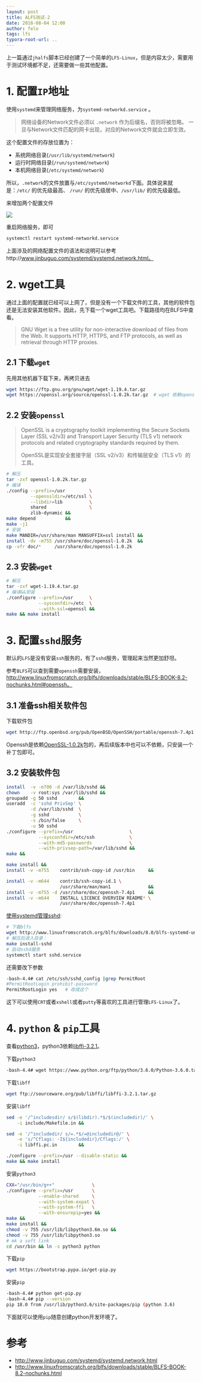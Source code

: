 ```yaml
---
layout: post
title: ALFS测试-2
date: 2018-08-04 12:00
author: felo
tags: lfs
typora-root-url: ..
---
```


上一篇通过`jhalfs`脚本已经创建了一个简单的`LFS-Linux`，但是内容太少，需要用于测试环境都不足，还需要做一些其他配置。

# 1. 配置`IP`地址

使用`systemd`来管理网络服务，为`systemd-networkd.service` 。

> 网络设备的Network文件必须以 `.network` 作为后缀名，否则将被忽略。 一旦与Network文件匹配的网卡出现，对应的Network文件就会立即生效。

这个配置文件的存放位置为：

- 系统网络目录(`/usr/lib/systemd/network`)
- 运行时网络目录(`/run/systemd/network`)
- 本机网络目录(`/etc/systemd/network`)

所以，`.network`的文件放置与`/etc/systemd/networkd`下面。具体说来就是：`/etc/` 的优先级最高、 `/run/` 的优先级居中、`/usr/lib/` 的优先级最低。

来增加两个配置文件

![](/images/alfs-test-2/config-ip-addr.png)

重启网络服务，即可

```bash
systemctl restart systemd-networkd.service
```

上面涉及的网络配置文件的语法和说明可以参考http://www.jinbuguo.com/systemd/systemd.network.html。

# 2. wget工具  

通过上面的配置就已经可以上网了，但是没有一个下载文件的工具，其他的软件包还是无法安装其他软件。因此，先下载一个wget工具吧。下载路径均在BLFS中查看。

> GNU Wget is a free utility for non-interactive download of files from the Web.  It supports HTTP, HTTPS, and FTP protocols, as well as retrieval through HTTP proxies.

## 2.1 下载`wget`

先用其他机器下载下来，再拷贝进去

```bash
wget https://ftp.gnu.org/gnu/wget/wget-1.19.4.tar.gz
wget https://openssl.org/source/openssl-1.0.2k.tar.gz  # wget 依赖openssl
```

## 2.2 安装`openssl`

> OpenSSL is a cryptography toolkit implementing the Secure Sockets Layer (SSL v2/v3) and Transport Layer Security (TLS v1) network protocols and related cryptography standards required by them.
>
> OpenSSL是实现安全套接字层（SSL v2/v3）和传输层安全（TLS v1）的工具。

```bash
# 解压
tar -zxf openssl-1.0.2k.tar.gz
# 编译
./config --prefix=/usr         \
         --openssldir=/etc/ssl \
         --libdir=lib          \
         shared                \
         zlib-dynamic &&
make depend           &&
make -j1
# 安装
make MANDIR=/usr/share/man MANSUFFIX=ssl install &&
install -dv -m755 /usr/share/doc/openssl-1.0.2k  &&
cp -vfr doc/*     /usr/share/doc/openssl-1.0.2k
```

## 2.3 安装`wget`

```bash
# 解压
tar -zxf wget-1.19.4.tar.gz
# 编译&&安装
./configure --prefix=/usr      \
            --sysconfdir=/etc  \
            --with-ssl=openssl &&
make && make install
```

# 3. 配置`sshd`服务 

默认的`LFS`是没有安装`ssh`服务的，有了`sshd`服务，管理起来当然更加舒坦。

参考`BLFS`可以查到需要`openssh`需要安装，http://www.linuxfromscratch.org/blfs/downloads/stable/BLFS-BOOK-8.2-nochunks.html#openssh。

## 3.1 准备ssh相关软件包

下载软件包

```bash
wget http://ftp.openbsd.org/pub/OpenBSD/OpenSSH/portable/openssh-7.4p1.tar.gz
```

Openssh是依赖[OpenSSL-1.0.2k](http://www.linuxfromscratch.org/blfs/downloads/8.0-systemd/BLFS-BOOK-8.0-systemd-nochunks.html#openssl)包的，再后续版本中也可以不依赖，只安装一个补丁包即可。

## 3.2 安装软件包

```bash
install  -v -m700 -d /var/lib/sshd &&
chown    -v root:sys /var/lib/sshd &&
groupadd -g 50 sshd        &&
useradd  -c 'sshd PrivSep' \
         -d /var/lib/sshd  \
         -g sshd           \
         -s /bin/false     \
         -u 50 sshd
./configure --prefix=/usr                     \
            --sysconfdir=/etc/ssh             \
            --with-md5-passwords              \
            --with-privsep-path=/var/lib/sshd &&
make &&

make install &&
install -v -m755    contrib/ssh-copy-id /usr/bin     &&

install -v -m644    contrib/ssh-copy-id.1 \
                    /usr/share/man/man1              &&
install -v -m755 -d /usr/share/doc/openssh-7.4p1     &&
install -v -m644    INSTALL LICENCE OVERVIEW README* \
                    /usr/share/doc/openssh-7.4p1
```

[使用systemd管理sshd](http://www.linuxfromscratch.org/blfs/downloads/8.0-systemd/BLFS-BOOK-8.0-systemd-nochunks.html#systemd-units):

```bash
# 下载blfs
wget http://www.linuxfromscratch.org/blfs/downloads/8.0/blfs-systemd-units-20160602.tar.bz
# 解压后进入目录：
make install-sshd
# 启动sshd服务
systemctl start sshd.service
```

还需要改下参数

```bash
-bash-4.4# cat /etc/ssh/sshd_config |grep PermitRoot
#PermitRootLogin prohibit-password
PermitRootLogin yes   # 改成这个
```

这下可以使用`CRT`或者`xshell`或者`putty`等喜欢的工具进行管理`LFS-Linux`了。



# 4. `python` & `pip`工具

查看[python3](http://www.linuxfromscratch.org/blfs/downloads/8.0-systemd/BLFS-BOOK-8.0-systemd-nochunks.html#python3)，python3依赖[libffi-3.2.1](http://www.linuxfromscratch.org/blfs/downloads/8.0-systemd/BLFS-BOOK-8.0-systemd-nochunks.html#libffi)。

下载`python3`

```bash
-bash-4.4# wget https://www.python.org/ftp/python/3.6.0/Python-3.6.0.tar.xz --no-check-certificate
```

下载`libff`

```bash
wget ftp://sourceware.org/pub/libffi/libffi-3.2.1.tar.gz
```

安装`libff`

```bash
sed -e '/^includesdir/ s/$(libdir).*$/$(includedir)/' \
    -i include/Makefile.in &&

sed -e '/^includedir/ s/=.*$/=@includedir@/' \
    -e 's/^Cflags: -I${includedir}/Cflags:/' \
    -i libffi.pc.in        &&

./configure --prefix=/usr --disable-static &&
make && make install 
```

安装`python3`

```bash
CXX="/usr/bin/g++"              \
./configure --prefix=/usr       \
            --enable-shared     \
            --with-system-expat \
            --with-system-ffi   \
            --with-ensurepip=yes &&
make && 
make install &&
chmod -v 755 /usr/lib/libpython3.6m.so &&
chmod -v 755 /usr/lib/libpython3.so
# mk a soft link 
cd /usr/bin && ln -s python3 python
```

下载`pip`

```bash
wget https://bootstrap.pypa.io/get-pip.py
```

安装`pip`

```bash
-bash-4.4# python get-pip.py
-bash-4.4# pip --version
pip 18.0 from /usr/lib/python3.6/site-packages/pip (python 3.6)
```

下面就可以使用`pip`随意创建python开发环境了。

# 参考

- http://www.jinbuguo.com/systemd/systemd.network.html
- http://www.linuxfromscratch.org/blfs/downloads/stable/BLFS-BOOK-8.2-nochunks.html